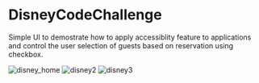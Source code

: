 # DisneyCodeChallenge 
Simple UI to demostrate how to apply accessiblity feature to applications and control the user selection of guests based on reservation using checkbox.

![disney_home](https://user-images.githubusercontent.com/65661628/211001429-7e361901-a0d8-443e-a0e7-38d7b4808267.png)
![disney2](https://user-images.githubusercontent.com/65661628/211001506-52193cc2-73df-45b9-9b89-d90d9130d331.png)
![disney3](https://user-images.githubusercontent.com/65661628/211001529-d6659dcd-0364-46cf-8e12-e2c64c3cb276.png)
